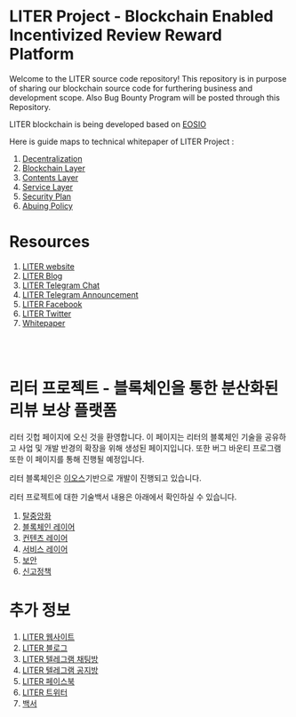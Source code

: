 # LITER Project - Blockchain Enabled Incentivized Review Reward Platform

Welcome to the LITER source code repository! This repository is in purpose of sharing our blockchain source code for furthering business and development scope. Also Bug Bounty Program will be posted through this Repository.

LITER blockchain is being developed based on [EOSIO](https://github.com/LiterDev/eos)

Here is guide maps to technical whitepaper of LITER Project : 
1. [Decentralization](https://github.com/LiterDev/doc/blob/master/english/technical_whitepaper/decentralized_en.md)
2. [Blockchain Layer](https://github.com/LiterDev/doc/blob/master/english/technical_whitepaper/blockchainlayer_en.md)
3. [Contents Layer](https://github.com/LiterDev/doc/blob/master/english/technical_whitepaper/contentslayer_en.md)
4. [Service Layer](https://github.com/LiterDev/doc/blob/master/english/technical_whitepaper/servicelayer_en.md)
5. [Security Plan](https://github.com/LiterDev/doc/blob/master/english/technical_whitepaper/securityplan_en.md)
6. [Abuing Policy](https://github.com/LiterDev/doc/blob/master/english/policy/abusing_en.md)


# Resources
1. [LITER website](https://www.getliter.com/)
2. [LITER Blog](https://www.medium.com/liter-project)
3. [LITER Telegram Chat](https://t.me/literofficialchat)
4. [LITER Telegram Announcement](https://t.me/literofficial)
4. [LITER Facebook](https://www.facebook.com/liter-project)
5. [LITER Twitter](https://www.twitter.com/liter-project)
6. [Whitepaper](https://s3-ap-northeast-1.amazonaws.com/liter-ico-resorce/assets/pdf/whitepaper_eng.pdf)

<br><br>



# 리터 프로젝트 - 블록체인을 통한 분산화된 리뷰 보상 플랫폼

리터 깃헙 페이지에 오신 것을 환영합니다. 이 페이지는 리터의 블록체인 기술을 공유하고 사업 및 개발 반경의 확장을 위해 생성된 페이지입니다. 또한 버그 바운티 프로그램 또한 이 페이지를 통해 진행될 예정입니다.

리터 블록체인은 [이오스](https://github.com/LiterDev/eos)기반으로 개발이 진행되고 있습니다.

리터 프로젝트에 대한 기술백서 내용은 아래에서 확인하실 수 있습니다.
1. [탈중앙화](https://github.com/LiterDev/doc/blob/master/korean/technical_whitepaper/decentralized.md)
2. [블록체인 레이어](https://github.com/LiterDev/doc/blob/master/korean/technical_whitepaper/blockchainlayer.md)
3. [컨텐츠 레이어](https://github.com/LiterDev/doc/blob/master/korean/technical_whitepaper/contentslayer.md)
4. [서비스 레이어](https://github.com/LiterDev/doc/blob/master/korean/technical_whitepaper/servicelayer.md)
5. [보안](https://github.com/LiterDev/doc/blob/master/korean/technical_whitepaper/securityplan.md)
6. [신고정책](https://github.com/LiterDev/doc/blob/master/korean/policy/abusing.md)

# 추가 정보
1. [LITER 웹사이트](https://www.getliter.com/?lang=ko)
2. [LITER 블로그](https://www.medium.com/liter-project)
3. [LITER 텔레그램 채팅방](https://t.me/literofficialchat)
4. [LITER 텔레그램 공지방](https://t.me/literofficial)
4. [LITER 페이스북](https://www.facebook.com/liter-project)
5. [LITER 트위터](https://www.twitter.com/liter-project)
6. [백서](https://s3-ap-northeast-1.amazonaws.com/liter-ico-resorce/assets/pdf/whitepaper_kor.pdf)
